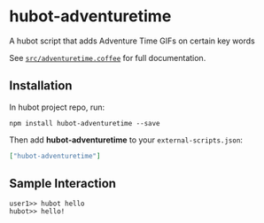 # hubot-adventuretime

A hubot script that adds Adventure Time GIFs on certain key words

See [`src/adventuretime.coffee`](src/adventuretime.coffee) for full documentation.

## Installation

In hubot project repo, run:

`npm install hubot-adventuretime --save`

Then add **hubot-adventuretime** to your `external-scripts.json`:

```json
["hubot-adventuretime"]
```

## Sample Interaction

```
user1>> hubot hello
hubot>> hello!
```
